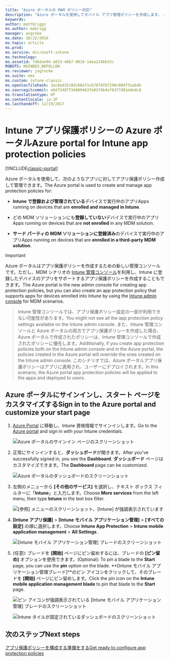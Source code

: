 ```yaml
---
title: "Azure ポータルの MAM ポリシー対応"
description: "Azure ポータルを使用してモバイル アプリ管理ポリシーを作成します。 ここで作成したポリシーは、Intune に登録されているデバイスにも未登録のデバイスにも適用できます。"
keywords: 
author: mattbriggs
ms.author: mabrigg
manager: angrobe
ms.date: 10/22/2016
ms.topic: article
ms.prod: 
ms.service: microsoft-intune
ms.technology: 
ms.assetid: 7d6dae94-a833-40b7-9016-14ea234bb33c
ROBOTS: NOINDEX,NOFOLLOW
ms.reviewer: joglocke
ms.suite: ems
ms.custom: intune-classic
ms.openlocfilehash: 3ac0ad32c8dc66ef1cb7878f67290c89df31a64b
ms.sourcegitcommit: a9d734877340894637e03f4b4ef83f7d01ddedc8
ms.translationtype: HT
ms.contentlocale: ja-JP
ms.lasthandoff: 12/19/2017
---
```

# <a name="azure-portal-for-intune-app-protection-policies"></a><span data-ttu-id="02d46-104">Intune アプリ保護ポリシーの Azure ポータル</span><span class="sxs-lookup"><span data-stu-id="02d46-104">Azure portal for Intune app protection policies</span></span>

[!INCLUDE[classic-portal](../includes/classic-portal.md)]

<span data-ttu-id="02d46-105">Azure ポータルを使用して、次のようなアプリに対してアプリ保護ポリシー作成して管理できます。</span><span class="sxs-lookup"><span data-stu-id="02d46-105">The Azure portal is used to create and manage app protection policies for:</span></span>

- <span data-ttu-id="02d46-106">**Intune で登録および管理されている**デバイスで実行中のアプリ</span><span class="sxs-lookup"><span data-stu-id="02d46-106">Apps running on devices that are **enrolled and managed in Intune**.</span></span>

- <span data-ttu-id="02d46-107">どの MDM ソリューションにも**登録していない**デバイスで実行中のアプリ</span><span class="sxs-lookup"><span data-stu-id="02d46-107">Apps running on devices that are **not enrolled** in any MDM solution.</span></span>
- <span data-ttu-id="02d46-108">**サード パーティの MDM ソリューションに登録済み**のデバイスで実行中のアプリ</span><span class="sxs-lookup"><span data-stu-id="02d46-108">Apps running on devices that are **enrolled in a third-party MDM solution**.</span></span>

>[!IMPORTANT]
> <span data-ttu-id="02d46-109">Azure ポータルはアプリ保護ポリシーを作成するための新しい管理コンソールです。ただし、MDM シナリオの [Intune 管理コンソール](configure-and-deploy-mobile-application-management-policies-in-the-microsoft-intune-console.md)を利用し、Intune に登録したデバイスのアプリをサポートするアプリ保護ポリシーを作成することもできます。</span><span class="sxs-lookup"><span data-stu-id="02d46-109">The Azure portal is the new admin console for creating app protection policies, but you can also create an app protection policy that supports apps for devices enrolled into Intune by using the [Intune admin console](configure-and-deploy-mobile-application-management-policies-in-the-microsoft-intune-console.md) for MDM scenarios.</span></span>

> <span data-ttu-id="02d46-110">Intune 管理コンソールでは、アプリ保護ポリシー設定の一部が利用できない可能性があります。</span><span class="sxs-lookup"><span data-stu-id="02d46-110">You might not see all the app protection policy settings available on the Intune admin console.</span></span> <span data-ttu-id="02d46-111">また、Intune 管理コンソールと Azure ポータルの両方でアプリ保護ポリシーを作成した場合、Azure ポータルで作成されたポリシーは、Intune 管理コンソールで作成されたポリシーに優先します。</span><span class="sxs-lookup"><span data-stu-id="02d46-111">Additionally, if you create app protection policies both on the Intune admin console and in the Azure portal, the policies created in the Azure portal will override the ones created on the Intune admin console.</span></span> <span data-ttu-id="02d46-112">このシナリオでは、Azure ポータルアプリ保護ポリシーはアプリに適用され、ユーザーにデプロイされます。</span><span class="sxs-lookup"><span data-stu-id="02d46-112">In this scenario, the Azure portal app protection policies will be applied to the apps and deployed to users.</span></span>


## <a name="sign-in-to-the-azure-portal-and-customize-your-start-page"></a><span data-ttu-id="02d46-113">Azure ポータルにサインインし、スタート ページをカスタマイズする</span><span class="sxs-lookup"><span data-stu-id="02d46-113">Sign in to the Azure portal and customize your start page</span></span>

1.  <span data-ttu-id="02d46-114">[Azure Portal](https://portal.azure.com) に移動し、Intune 資格情報でサインインします。</span><span class="sxs-lookup"><span data-stu-id="02d46-114">Go to the [Azure portal](https://portal.azure.com) and sign in with your Intune credentials.</span></span>

    ![Azure ポータルのサインイン ページのスクリーンショット](../media/AppManagement/AzurePortal_MAMSigninPage.png)

2.  <span data-ttu-id="02d46-116">正常にサインインすると、**ダッシュボード**が開きます。</span><span class="sxs-lookup"><span data-stu-id="02d46-116">After you've successfully signed in, you see the **Dashboard**.</span></span> <span data-ttu-id="02d46-117">**ダッシュボード** ページはカスタマイズできます。</span><span class="sxs-lookup"><span data-stu-id="02d46-117">The **Dashboard** page can be customized.</span></span>

    ![Azure ポータルのダッシュボードのスクリーンショット](../media/AppManagement/AzurePortal_MAMStartboard_NoMAM.png)

3.  <span data-ttu-id="02d46-119">左側のメニューから **[その他のサービス]** を選択し、テキスト ボックス フィルターに「**Intune**」と入力します。</span><span class="sxs-lookup"><span data-stu-id="02d46-119">Choose **More services** from the left menu, then type **Intune** in the text box filter.</span></span>

    ![[参照] メニューのスクリーンショット、[Intune] が強調表示されています](../media/AppManagement/MAM-Azure-Portal-1.png)

4.  <span data-ttu-id="02d46-121">**[Intune アプリ保護]** > **[Intune モバイル アプリケーション管理]** > **[すべての設定]** の順に選択します。</span><span class="sxs-lookup"><span data-stu-id="02d46-121">Choose **Intune App Protection** > **Intune mobile application management** > **All Settings**.</span></span>

    ![[Intune モバイル アプリケーション管理] ブレードのスクリーンショット](../media/AppManagement/MAM-Azure-Portal-2.png)

5. <span data-ttu-id="02d46-123">(任意): ブレードを **[開始]** ページにピン留めするには、ブレードの **[ピン留め]** オプションを使用できます。</span><span class="sxs-lookup"><span data-stu-id="02d46-123">(Optional): To pin a blade to the **Start** page, you can use the **pin** option on the blade.</span></span> <span data-ttu-id="02d46-124">**[Intune モバイル アプリケーション管理ブレード]**のピン アイコンをクリックして、そのブレードを **[開始]** ページにピン留めします。</span><span class="sxs-lookup"><span data-stu-id="02d46-124">Click the pin icon on the **Intune mobile application management blade** to pin that blade to the **Start** page.</span></span>

    ![ピン アイコンが強調表示されている [Intune モバイル アプリケーション管理] ブレードのスクリーンショット](../media/AppManagement/AzurePortal_MAM_PinBladeAction.png)

    ![Intune タイルが固定されているダッシュボードのスクリーンショット](../media/AppManagement/AzurePortal_MAM_Startboard_withMAM.png)

## <a name="next-steps"></a><span data-ttu-id="02d46-127">次のステップ</span><span class="sxs-lookup"><span data-stu-id="02d46-127">Next steps</span></span>
[<span data-ttu-id="02d46-128">アプリ保護ポリシーを構成する準備をする</span><span class="sxs-lookup"><span data-stu-id="02d46-128">Get ready to configure app protection policies</span></span>](get-ready-to-configure-mobile-app-management-policies-with-microsoft-intune.md)
